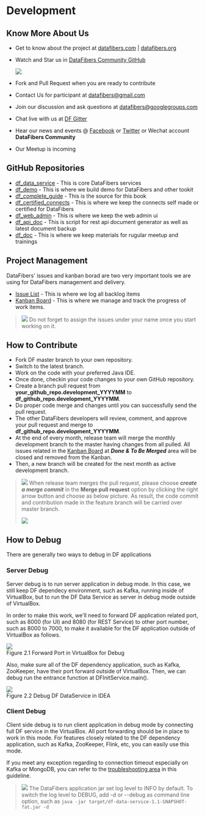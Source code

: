 # Development

## Know More About Us

* Get to know about the project at [datafibers.com](http://datafibers.com/) \| [datafibers.org](http://datafibers.org/)
* Watch and Star us in [DataFibers Community GitHub](https://github.com/datafibers-community)

  ![](http://i.imgur.com/pvgE3yK.gif)

* Fork and Pull Request when you are ready to contribute
* Contact Us for participant at [datafibers@gmail.com](mailto:datafibers@gmail.com)
* Join our discussion and ask questions at [datafibers@googlegroups.com](mailto:datafibers@googlegroups.com)
* Chat live with us at [DF Gitter](https://gitter.im/datafibers/df?utm_source=badge&utm_medium=badge&utm_campaign=pr-badge)
* Hear our news and events @ [Facebook](http://www.facebook.com/data.fibers) or [Twitter](http://twitter.com/datafibers1) or Wechat account **DataFibers Community**
* Our Meetup is incoming

## GitHub Repositories

* [df\_data\_service](https://github.com/datafibers-community/df_data_service) - This is core DataFibers services
* [df\_demo](https://github.com/datafibers-community/df_demo) - This is where we build demo for DataFibers and other tookit
* [df\_complete\_guide](https://github.com/datafibers-community/df_complete_guide) - This is the source for this book
* [df\_certified\_connects](https://github.com/datafibers-community/df_certified_connects) - This is where we keep the connects self made or certified for DataFibers
* [df\_web\_admin](https://github.com/datafibers-community/df_web_admin) - This is where we keep the web admin ui
* [df\_api\_doc](https://github.com/datafibers-community/df_api_doc) - This is script for rest api document generator as well as latest document backup
* [df\_doc](https://github.com/datafibers-community/df_doc) - This is where we keep materials for rugular meetup and trainings

## Project Management

DataFibers' issues and kanban borad are two very important tools we are using for DataFibers management and delivery.

* [Issue List](https://github.com/datafibers-community/df_data_service/issues) - This is where we log all backlog items
* [Kanban Board](https://github.com/orgs/datafibers-community/projects/1?fullscreen=true) - This is where we manage and track the progress of work items.

> ![](../.gitbook/assets/tip.jpg) Do not forget to assign the issues under your name once you start working on it.

## How to Contribute

* Fork DF master branch to your own repository.
* Switch to the latest branch.
* Work on the code with your preferred Java IDE.
* Once done, checkin your code changes to your own GitHub repository.
* Create a branch pull request from **your\_github\_repo.development\_YYYYMM** to **df\_github\_repo.development\_YYYYMM**.
* Do proper code merge and changes until you can successfully send the pull request.
* The other DataFibers developers will review, comment, and approve your pull request and merge to **df\_github\_repo.development\_YYYYMM**.
* At the end of every month, release team will merge the monthly development branch to the master having changes from all pulled. All issues related in the [Kanban Board](https://github.com/orgs/datafibers-community/projects/1?fullscreen=true) at _**Done & To Be Merged**_ area will be closed and removed from the Kanban.
* Then, a new branch will be created for the next month as active development branch.

> ![](../.gitbook/assets/information.jpg) When release team merges the pull request, please choose _**create a merge commit**_ in the **Merge pull request** option by clicking the right arrow button and choose as below picture. As result, the code commit and contribution made in the feature branch will be carried over master branch.
>
> ![](https://help.github.com/assets/images/help/pull_requests/select-squash-and-merge-from-drop-down-menu.png)

## How to Debug

There are generally two ways to debug in DF applications

### Server Debug

Server debug is to run server application in debug mode. In this case, we still keep DF dependecy environment, such as Kafka, running inside of VirtualBox, but to run the DF Data Service as server in debug mode outside of VirtualBox.

In order to make this work, we'll need to forward DF application related port, such as 8000 \(for UI\) and 8080 \(for REST Service\) to other port number, such as 8000 to 7000, to make it available for the DF application outside of VirtualBox as follows.

 ![](../.gitbook/assets/debug_port.PNG)  
 Figure 2.1 Forward Port in VirtualBox for Debug

Also, make sure all of the DF dependency application, such as Kafka, ZooKeeper, have their port forward outside of VirtualBox. Then, we can debug run the entrance function at DFInitService.main\(\).

 ![](../.gitbook/assets/debug_run_idea.png)  
 Figure 2.2 Debug DF DataService in IDEA

### Client Debug

Client side debug is to run client application in debug mode by connecting full DF service in the VirtualBox. All port forwarding should be in place to work in this mode. For features closely related to the DF dependency application, such as Kafka, ZooKeeper, Flink, etc, you can easily use this mode.

If you meet any exception regarding to connection timeout especially on Kafka or MongoDB, you can refer to the [troubleshooting area](https://github.com/datafibers-community/datafibers-complete-guide/tree/de0445ca4d80e881f015535480562ba3ba4d8169/troubleshooting_area.html#Vagarant_Issues) in this guideline.

> ![](../.gitbook/assets/tip.jpg) The DataFibers application jar set log level to INFO by default. To switch the log level to DEBUG, add -d or --debug as command line option, such as `java -jar target/df-data-service-1.1-SNAPSHOT-fat.jar -d`

